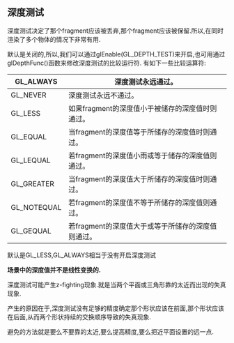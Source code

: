 
## 深度测试

深度测试决定了那个fragment应该被丢弃,那个fragment应该被保留.所以,在同时渲染了多个物体的情况下非常有用.

默认是关闭的,所以,我们可以通过glEnable(GL_DEPTH_TEST)来开启,也可用通过glDepthFunc()函数来修改深度测试的比较运行符.
有如下一些比较运算符:

|GL_ALWAYS	|深度测试永远通过。                                 |     
|-----------|----------------                                   |
|GL_NEVER	|深度测试永远不通过。                               |
|GL_LESS	|如果fragment的深度值小于被储存的深度值时则通过。   |
|GL_EQUAL	|当fragment的深度值等于所储存的深度值时则通过。     |
|GL_LEQUAL	|若fragment的深度值小雨或等于储存的深度值则通过。   |
|GL_GREATER	|当fragment的深度值大于所储存的深度值时则通过。     |
|GL_NOTEQUAL|	若fragment的深度值不等于所储存的深度值则通过。  |
|GL_GEQUAL	|若fragment的深度值大于或等于所储存的深度值则通过。 |

默认是GL_LESS,GL_ALWAYS相当于没有开启深度测试

**场景中的深度值并不是线性变换的.**

深度测试可能产生z-fighting现象.就是当两个平面或三角形靠的太近而出现的失真现象.

产生的原因在于,深度测试没有足够的精度确定那个形状应该在前面,那个形状应该在后面,从而两个形状持续的交换顺序导致的失真现象.

避免的方法就是要么不要靠的太近,要么提高精度,要么把近平面设置的远一点.

